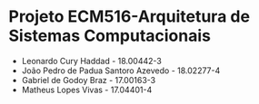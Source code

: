 # Projeto ECM516-Arquitetura de Sistemas Computacionais

- Leonardo Cury Haddad - 18.00442-3
- João Pedro de Padua Santoro Azevedo - 18.02277-4
- Gabriel de Godoy Braz - 17.00163-3
- Matheus Lopes Vivas - 17.04401-4